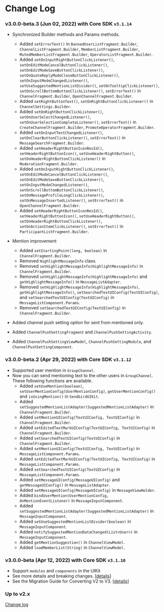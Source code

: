 # Change Log

### v3.0.0-beta.3 (Jun 02, 2022) with Core SDK `v3.1.14`
* Synchronized Builder methods and Params methods.
  * Added `setErrorText()` in `BannedUserListFragment.Builder`, `ChannelListFragment.Builder`, `MemberListFragment.Builder`, `MutedMemberListFragment.Builder`, `OperatorListFragment.Builder`.
  * Added `setOnInputRightButtonClickListener()`, `setOnEditModeCancelButtonClickListener()`, `setOnEditModeSaveButtonClickListener()`, `setOnQuoteReplyModeCloseButtonClickListener()`, `setOnInputModeChangedListener()`, `setUseSuggestedMentionListDivider()`, `setOnTooltipClickListener()`, `setOnScrollBottomButtonClickListener()`, `setErrorText()` in `ChannelFragment.Builder`, `OpenChannelFragment.Builder`.
  * Added `setRightButtonText()`, `setOnRightButtonClickListener()` in `ChannelSettings.Builder`.
  * Added `setOnRightButtonClickListener()`, `setOnUserSelectChangedListener()`, `setOnUserSelectionCompleteListener()`, `setErrorText()` in `CreateChannelFragment.Builder`, `PromoteOperatorFragment.Builder`.
  * Added `setOnInputTextChangedListener()`, `setOnClearButtonClickListener()`, `setErrorText()` in `MessageSearchFragment.Builder`.
  * Added `setHeaderRightButtonIconResId()`, `setHeaderRightButtonIcon()`, `setUseHeaderRightButton()`, `setOnHeaderRightButtonClickListener()` in `ModerationFragment.Builder`.
  * Added `setOnInputRightButtonClickListener()`, `setOnEditModeCancelButtonClickListener()`, `setOnEditModeSaveButtonClickListener()`, `setOnInputModeChangedListener()`, `setOnScrollBottomButtonClickListener()`, `setOnMessageProfileLongClickListener()`, `setOnMessageInsertedListener()`, `setErrorText()` in `OpenChannelFragment.Builder`.
  * Added `setHeaderRightButtonIconResId()`, `setHeaderRightButtonIcon()`, `setUseHeaderRightButton()`, `setOnHeaderRightButtonClickListener()`, `setOnActionItemClickListener()`, `setErrorText()` in `ParticipantListFragment.Builder`.

* Mention improvement
  * Added `setStartingPoint(long, boolean)` in `ChannelFragment.Builder`.
  * Removed `HighlightMessageInfo` class.
  * Removed `setHighlightMessageInfo(HighlightMessageInfo)` in `ChannelFragment.Builder`.
  * Removed `setHighlightMessageInfo(HighlightMessageInfo)` and `getHighlightMessageInfo()` in `MessageListAdapter`.
  * Removed `setHighlightMessageInfo(HighlightMessageInfo)`, `getHighlightMessageInfo()`, `setSearchedTextUIConfig(TextUIConfig)`, and `setSearchedTextUIConfig(TextUIConfig)` in `MessageListComponent.Params`.
  * Removed `setSearchedTextUIConfig(TextUIConfig)` in `ChannelFragment.Builder`.

* Added channel push setting option for sent from mentioned only.
* Added `ChannelPushSettingFragment` and `ChannelPushSettingActivity`.
* Added `ChannelPushSettingViewModel`, `ChannelPushSettingModule`, and `ChannelPushSettingComponent`.

### v3.0.0-beta.2 (Apr 29, 2022) with Core SDK `v3.1.12`
* Supported user mention in `GroupChannel`.
* Now you can send mentioning text to the other users in `GroupChannel`. These following functions are available.
    * Added `setUseMention(boolean)`, `setUserMentionConfig(UserMentionConfig)`, `getUserMentionConfig()` and `isUsingMention()` in `SendbirdUIKit`.
    * Added `setSuggestedMentionListAdapter(SuggestedMentionListAdapter)` in `ChannelFragment.Builder`.
    * Added `setMentionUIConfig(TextUIConfig, TextUIConfig)` in `ChannelFragment.Builder`.
    * Added `setEditedTextMarkUIConfig(TextUIConfig, TextUIConfig)` in `ChannelFragment.Builder`.
    * Added `setSearchedTextUIConfig(TextUIConfig)` in `ChannelFragment.Builder`.
    * Added `setMentionUIConfig(TextUIConfig, TextUIConfig)` in `MessageListComponent.Params`.
    * Added `setEditedTextMarkUIConfig(TextUIConfig, TextUIConfig)` in `MessageListComponent.Params`.
    * Added `setSearchedTextUIConfig(TextUIConfig)` in `MessageListComponent.Params`.
    * Added `setMessageUIConfig(MessageUIConfig)` and `getMessageUIConfig()` in `MessageListAdapter`.
    * Added `setMessageUIConfig(MessageUIConfig)` in `MessageViewHolder`.
    * Added `bindUserMention(UserMentionConfig, OnMentionEventListener)` in `MessageInputComponent`.
    * Added `setSuggestedMentionListAdapter(SuggestedMentionListAdapter)` in `MessageInputComponent`.
    * Added `setUseSuggestedMentionListDivider(boolean)` in `MessageInputComponent`.
    * Added `notifySuggestedMentionDataChanged(List<User>)` in `MessageInputComponent`.
    * Added `getMentionSuggestion()` in `ChannelViewModel`.
    * Added `loadMemberList(String)` in `ChannelViewModel`.

### v3.0.0-beta (Apr 12, 2022) with Core SDK `v3.1.10`
* Support `modules` and `components` in the UIKit
* See more details and breaking changes. [[details](/changelogs/BREAKINGCHANGES_V3.md)]
* See the Migration Guide for Converting V2 to V3. [[details](/changelogs/MIGRATIONGUIDE_V3.md)]

### Up to v2.x
[Change log](/changelogs/CHANGELOG_V2.md)
